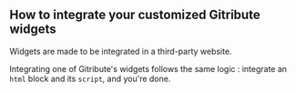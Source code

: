 
## How to integrate your customized Gitribute widgets

Widgets are made to be integrated in a third-party website.

Integrating one of Gitribute's widgets follows the same logic : integrate an `html` block and its `script`, and you're done.
